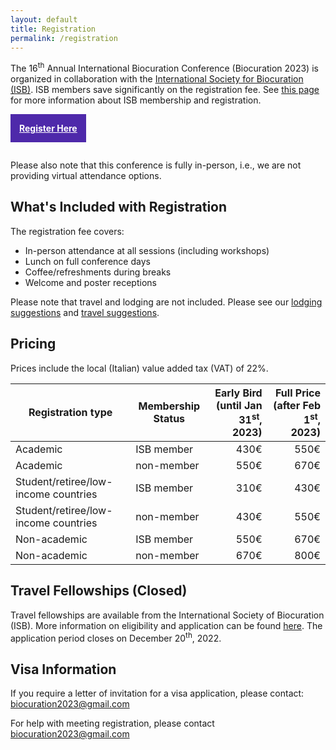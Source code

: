 ```yaml
---
layout: default
title: Registration
permalink: /registration
---
```


The 16<sup>th</sup> Annual International Biocuration Conference (Biocuration 2023) is organized in collaboration with
the [International Society for Biocuration (ISB)](https://www.biocuration.org/). ISB members save significantly on the
registration fee. See [this page](https://www.biocuration.org/membership/join-isb/) for more information about ISB
membership and registration.

<a href="https://registrations.meetandwork.com/Login.asp?IDcommessa=MW23008" 
   style="padding: 1em; background-color: #4e29aa; color: white; font-weight: bold; border: 1px #ddd; margin: 0em auto 1em; display: inline-block; text-align: center">
    Register Here
</a>

Please also note that this conference is fully in-person, i.e., we are
not providing virtual attendance options.

## What's Included with Registration

The registration fee covers:

- In-person attendance at all sessions (including workshops)
- Lunch on full conference days
- Coffee/refreshments during breaks
- Welcome and poster receptions

Please note that travel and lodging are not included. Please see our
[lodging suggestions](lodging) and [travel suggestions](travel).

## Pricing

Prices include the local (Italian) value added tax (VAT) of 22%.

| Registration type                    | Membership Status | Early Bird (until Jan 31<sup>st</sup>, 2023) | Full Price (after Feb 1<sup>st</sup>, 2023) |
|--------------------------------------|-------------------|---------------------------------------------:|--------------------------------------------:|
| Academic                             | ISB member        |                                         430€ |                                        550€ |
| Academic                             | non-member        |                                         550€ |                                        670€ |
| Student/retiree/low-income countries | ISB member        |                                         310€ |                                        430€ |
| Student/retiree/low-income countries | non-member        |                                         430€ |                                        550€ |
| Non-academic                         | ISB member        |                                         550€ |                                        670€ |
| Non-academic                         | non-member        |                                         670€ |                                        800€ |

## Travel Fellowships (Closed)

Travel fellowships are available from the International Society of Biocuration (ISB).
More information on eligibility and application can be found [here](https://www.biocuration.org/travel-fellowship).
The application period closes on December 20<sup>th</sup>, 2022.

## Visa Information

If you require a letter of invitation for a visa application, please
contact: [biocuration2023@gmail.com](mailto:biocuration2023@gmail.com)

For help with meeting registration, please contact [biocuration2023@gmail.com](mailto:biocuration2023@gmail.com)
